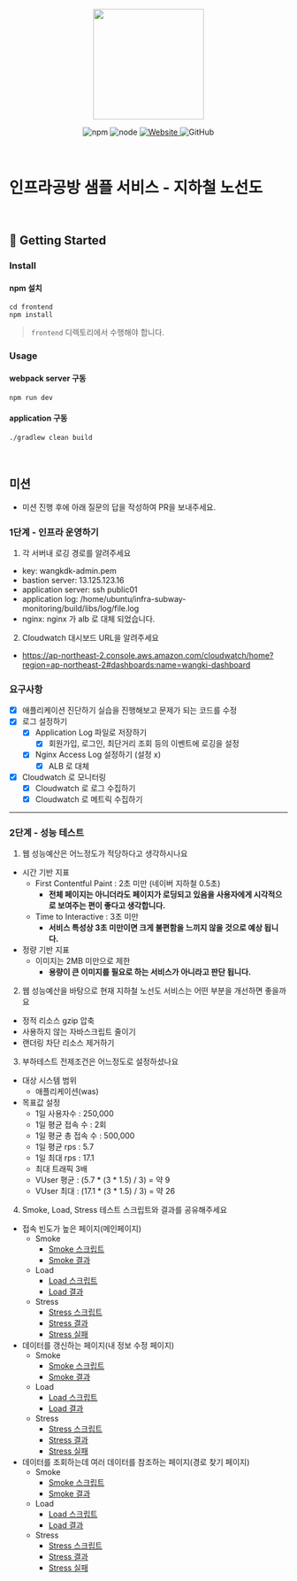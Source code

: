 <p align="center">
    <img width="200px;" src="https://raw.githubusercontent.com/woowacourse/atdd-subway-admin-frontend/master/images/main_logo.png"/>
</p>
<p align="center">
  <img alt="npm" src="https://img.shields.io/badge/npm-%3E%3D%205.5.0-blue">
  <img alt="node" src="https://img.shields.io/badge/node-%3E%3D%209.3.0-blue">
  <a href="https://edu.nextstep.camp/c/R89PYi5H" alt="nextstep atdd">
    <img alt="Website" src="https://img.shields.io/website?url=https%3A%2F%2Fedu.nextstep.camp%2Fc%2FR89PYi5H">
  </a>
  <img alt="GitHub" src="https://img.shields.io/github/license/next-step/atdd-subway-service">
</p>

<br>

# 인프라공방 샘플 서비스 - 지하철 노선도

<br>

## 🚀 Getting Started

### Install

#### npm 설치

```
cd frontend
npm install
```

> `frontend` 디렉토리에서 수행해야 합니다.

### Usage

#### webpack server 구동

```
npm run dev
```

#### application 구동

```
./gradlew clean build
```

<br>

## 미션

* 미션 진행 후에 아래 질문의 답을 작성하여 PR을 보내주세요.

### 1단계 - 인프라 운영하기

1. 각 서버내 로깅 경로를 알려주세요

- key: wangkdk-admin.pem
- bastion server: 13.125.123.16
- application server: ssh public01
- application log: /home/ubuntu/infra-subway-monitoring/build/libs/log/file.log
- nginx: nginx 가 alb 로 대체 되었습니다.

2. Cloudwatch 대시보드 URL을 알려주세요

- https://ap-northeast-2.console.aws.amazon.com/cloudwatch/home?region=ap-northeast-2#dashboards:name=wangki-dashboard

### 요구사항

- [x] 애플리케이션 진단하기 실습을 진행해보고 문제가 되는 코드를 수정
- [x] 로그 설정하기
    - [x] Application Log 파일로 저장하기
        - [x] 회원가입, 로그인, 최단거리 조회 등의 이벤트에 로깅을 설정
    - [x] Nginx Access Log 설정하기 (설정 x)
        - [x] ALB 로 대체
- [x] Cloudwatch 로 모니터링
    - [x] Cloudwatch 로 로그 수집하기
    - [x] Cloudwatch 로 메트릭 수집하기

---

### 2단계 - 성능 테스트

1. 웹 성능예산은 어느정도가 적당하다고 생각하시나요

- 시간 기반 지표
    - First Contentful Paint : 2초 미만 (네이버 지하철 0.5초)
        - **전체 페이지는 아니더라도 페이지가 로딩되고 있음을 사용자에게 시각적으로 보여주는 편이 좋다고 생각합니다.**
    - Time to Interactive : 3초 미만
        - **서비스 특성상 3초 미만이면 크게 불편함을 느끼지 않을 것으로 예상 됩니다.**
- 정량 기반 지표
    - 이미지는 2MB 미만으로 제한
        - **용량이 큰 이미지를 필요로 하는 서비스가 아니라고 판단 됩니다.**

2. 웹 성능예산을 바탕으로 현재 지하철 노선도 서비스는 어떤 부분을 개선하면 좋을까요

- 정적 리소스 gzip 압축
- 사용하지 않는 자바스크립트 줄이기
- 랜더링 차단 리소스 제거하기

3. 부하테스트 전제조건은 어느정도로 설정하셨나요

- 대상 시스템 범위
    - 애플리케이션(was)
- 목표값 설정
    - 1일 사용자수 : 250,000
    - 1일 평균 접속 수 : 2회
    - 1일 평균 총 접속 수 : 500,000
    - 1일 평균 rps : 5.7
    - 1일 최대 rps : 17.1
    - 최대 트래픽 3배
    - VUser 평균 : (5.7 * (3 * 1.5) / 3) = 약 9
    - VUser 최대 : (17.1 * (3 * 1.5) / 3) = 약 26

4. Smoke, Load, Stress 테스트 스크립트와 결과를 공유해주세요

- 접속 빈도가 높은 페이지(메인페이지)
    - Smoke
        - [Smoke 스크립트](/k6/frequency/smoke.js)
        - [Smoke 결과](/k6/frequency/smoke.log)
    - Load
        - [Load 스크립트](/k6/frequency/load.js)
        - [Load 결과](/k6/frequency/load.log)
    - Stress
        - [Stress 스크립트](/k6/frequency/stress.js)
        - [Stress 결과](/k6/frequency/stress.log)
        - [Stress 실패](/k6/frequency/stress-fail.log)
- 데이터를 갱신하는 페이지(내 정보 수정 페이지)
    - Smoke
        - [Smoke 스크립트](/k6/update/smoke.js)
        - [Smoke 결과](/k6/update/smoke.log)
    - Load
        - [Load 스크립트](/k6/update/load.js)
        - [Load 결과](/k6/update/load.log)
    - Stress
        - [Stress 스크립트](/k6/update/stress.js)
        - [Stress 결과](/k6/update/stress.log)
        - [Stress 실패](/k6/update/stress-fail.log)
- 데이터를 조회하는데 여러 데이터를 참조하는 페이지(경로 찾기 페이지)
    - Smoke
        - [Smoke 스크립트](/k6/complex/smoke.js)
        - [Smoke 결과](/k6/complex/smoke.log)
    - Load
        - [Load 스크립트](/k6/complex/load.js)
        - [Load 결과](/k6/complex/load.log)
    - Stress
        - [Stress 스크립트](/k6/complex/stress.js)
        - [Stress 결과](/k6/complex/stress.log)
        - [Stress 실패](/k6/complex/stress-fail.log)
